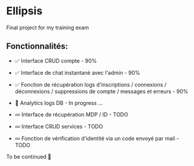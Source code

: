 # Ellipsis

Final project for my training exam

## Fonctionnalités:

- ✅ Interface CRUD compte - 90% 
- ✅ Interface de chat instantané avec l'admin - 90% 
- ✅ Fonction de récupération logs d'inscriptions / connexions / déconnexions / suppressions de compte / messages et erreurs - 90% 

- 🔄 Analytics logs DB - In progress ... 

- 💤 Interface de récupération MDP / ID - TODO 
- 💤 Interface CRUD services - TODO 
- 💤 Fonction de vérification d'identité via un code envoyé par mail - TODO

To be continued 👀